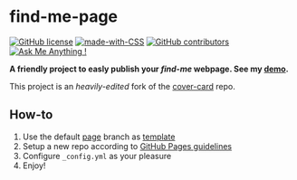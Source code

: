 # find-me-page
[![GitHub license](https://img.shields.io/github/license/peppelongo96/find-me-page.svg)](https://github.com/peppelongo96/find-me-page/blob/page/LICENSE) [![made-with-CSS](https://img.shields.io/badge/Made%20with-CSS-1f425f.svg)]() [![GitHub contributors](https://img.shields.io/github/contributors/peppelongo96/find-me-page.svg)](https://GitHub.com/peppelongo96/find-me-page/graphs/contributors/) [![Ask Me Anything !](https://img.shields.io/badge/Ask%20me-anything-1abc9c.svg)](https://peppelongo96.github.io)

**A friendly project to easly publish your *find-me* webpage. See my [demo](https://peppelongo96.github.io/).**

This project is an *heavily-edited* fork of the [cover-card](https://github.com/epidrome/cover-card/tree/master) repo.

## How-to
1. Use the default [page](https://github.com/peppelongo96/find-me-page/tree/page) branch as [template](https://github.com/peppelongo96/find-me-page/generate)
2. Setup a new repo according to [GitHub Pages guidelines](https://help.github.com/en/github/working-with-github-pages/creating-a-github-pages-site)
3. Configure `_config.yml` as your pleasure
4. Enjoy!
